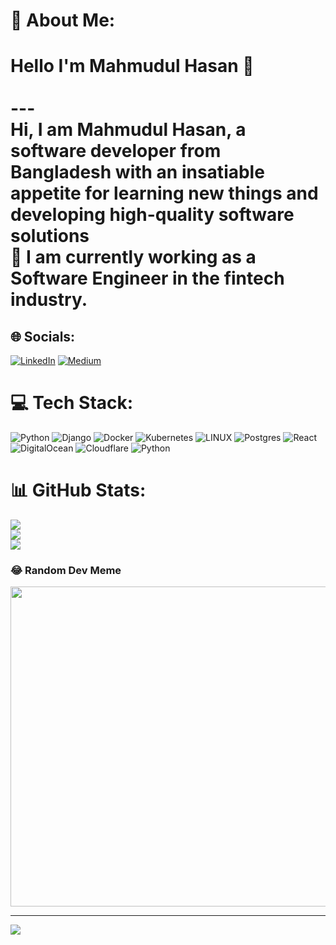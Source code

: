 # 💫 About Me:
# Hello I'm Mahmudul Hasan 👋<br><br>---<br>Hi, I am Mahmudul Hasan, a software developer from Bangladesh with an insatiable appetite for learning new things and developing high-quality software solutions<br>🔭 I am currently working as a **Software Engineer** in the **fintech** industry.


## 🌐 Socials:
[![LinkedIn](https://img.shields.io/badge/LinkedIn-%230077B5.svg?logo=linkedin&logoColor=white)](https://linkedin.com/in/hasan-shimul) [![Medium](https://img.shields.io/badge/Medium-12100E?logo=medium&logoColor=white)](https://medium.com/@sh1mu7) 

# 💻 Tech Stack:
![Python](https://img.shields.io/badge/python-3670A0?style=for-the-badge&logo=python&logoColor=ffdd54) ![Django](https://img.shields.io/badge/django-%23092E20.svg?style=for-the-badge&logo=django&logoColor=white) ![Docker](https://img.shields.io/badge/docker-%230db7ed.svg?style=for-the-badge&logo=docker&logoColor=white) ![Kubernetes](https://img.shields.io/badge/kubernetes-%23326ce5.svg?style=for-the-badge&logo=kubernetes&logoColor=white) ![LINUX](https://img.shields.io/badge/Linux-FCC624?style=for-the-badge&logo=linux&logoColor=black) ![Postgres](https://img.shields.io/badge/postgres-%23316192.svg?style=for-the-badge&logo=postgresql&logoColor=white) ![React](https://img.shields.io/badge/react-%2320232a.svg?style=for-the-badge&logo=react&logoColor=%2361DAFB) ![DigitalOcean](https://img.shields.io/badge/DigitalOcean-%230167ff.svg?style=for-the-badge&logo=digitalOcean&logoColor=white) ![Cloudflare](https://img.shields.io/badge/Cloudflare-F38020?style=for-the-badge&logo=Cloudflare&logoColor=white) ![Python](https://img.shields.io/badge/python-3670A0?style=for-the-badge&logo=python&logoColor=ffdd54)
# 📊 GitHub Stats:
![](https://github-readme-stats.vercel.app/api?username=sh1mu7&theme=dark&hide_border=true&include_all_commits=false&count_private=false)<br/>
![](https://github-readme-streak-stats.herokuapp.com/?user=sh1mu7&theme=dark&hide_border=true)<br/>
![](https://github-readme-stats.vercel.app/api/top-langs/?username=sh1mu7&theme=dark&hide_border=true&include_all_commits=false&count_private=false&layout=compact)

### 😂 Random Dev Meme
<img src="https://rm.up.railway.app/" width="512px"/>

---
[![](https://visitcount.itsvg.in/api?id=sh1mu7&icon=0&color=0)](https://visitcount.itsvg.in)

<!-- Proudly created with GPRM ( https://gprm.itsvg.in ) -->
